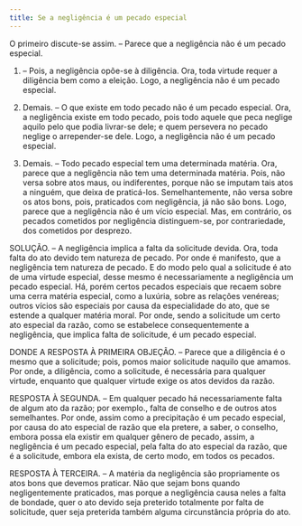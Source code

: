 ```yaml
---
title: Se a negligência é um pecado especial
---
```


O primeiro discute-se assim. – Parece que a negligência não é um pecado especial.  

1. – Pois, a negligência opõe-se à diligência. Ora, toda virtude requer a diligência bem como a eleição. Logo, a negligência não é um pecado especial.  

2. Demais. – O que existe em todo pecado não é um pecado especial. Ora, a negligência existe em todo pecado, pois todo aquele que peca neglige aquilo pelo que podia livrar-se dele; e quem persevera no pecado neglige o arrepender-se dele. Logo, a negligência não é um pecado especial.  

3. Demais. – Todo pecado especial tem uma determinada matéria. Ora, parece que a negligência não tem uma determinada matéria. Pois, não versa sobre atos maus, ou indiferentes, porque não se imputam tais atos a ninguém, que deixa de praticá-los. Semelhantemente, não versa sobre os atos bons, pois, praticados com negligência, já não são bons. Logo, parece que a negligência não é um vício especial.  Mas, em contrário, os pecados cometidos por negligência distinguem-se, por contrariedade, dos cometidos por desprezo.  

SOLUÇÃO. – A negligência implica a falta da solicitude devida. Ora, toda falta do ato devido tem natureza de pecado. Por onde é manifesto, que a negligência tem natureza de pecado. E do modo pelo qual a solicitude é ato de uma virtude especial, desse mesmo é necessariamente a negligência um pecado especial. Há, porém certos pecados especiais que recaem sobre uma cerra matéria especial, como a luxúria, sobre as relações venéreas; outros vícios são especiais por causa da especialidade do ato, que se estende a qualquer matéria moral. Por onde, sendo a solicitude um certo ato especial da razão, como se estabelece consequentemente a negligência, que implica falta de solicitude, é um pecado especial.  

DONDE A RESPOSTA À PRIMEIRA OBJEÇÃO. – Parece que a diligência é o mesmo que a solicitude; pois, pomos maior solicitude naquilo que amamos. Por onde, a diligência, como a solicitude, é necessária para qualquer virtude, enquanto que qualquer virtude exige os atos devidos da razão.  

RESPOSTA À SEGUNDA. – Em qualquer pecado há necessariamente falta de algum ato da razão; por exemplo., falta de conselho e de outros atos semelhantes. Por onde, assim como a precipitação é um pecado especial, por causa do ato especial de razão que ela pretere, a saber, o conselho, embora possa ela existir em qualquer gênero de pecado, assim, a negligência é um pecado especial, pela falta do ato especial da razão, que é a solicitude, embora ela exista, de certo modo, em todos os pecados.  

RESPOSTA À TERCEIRA. – A matéria da negligência são propriamente os atos bons que devemos praticar. Não que sejam bons quando negligentemente praticados, mas porque a negligência causa neles a falta de bondade, quer o ato devido seja preterido totalmente por falta de solicitude, quer seja preterida também alguma circunstância própria do ato.
